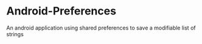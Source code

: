 # Android-Preferences

An android application using shared preferences to save a modifiable list of strings

